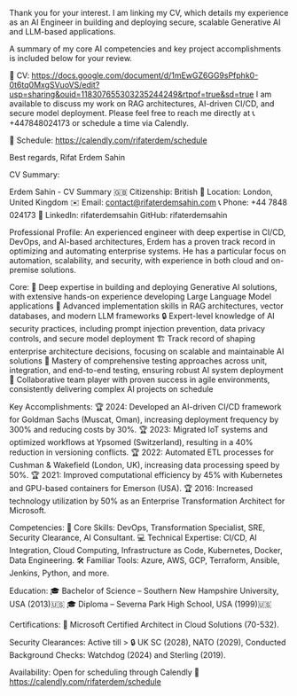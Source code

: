 Thank you for your interest. I am linking my CV, which details my experience as an AI Engineer in building and deploying secure, scalable Generative AI and LLM-based applications.

A summary of my core AI competencies and key project accomplishments is included below for your review.

📄 CV: https://docs.google.com/document/d/1mEwGZ6GG9sPfphk0-0t6tq0MxgSVuoVS/edit?usp=sharing&ouid=118307655303235244249&rtpof=true&sd=true
I am available to discuss my work on RAG architectures, AI-driven CI/CD, and secure model deployment. Please feel free to reach me directly at 📞 +447848024173 or schedule a time via Calendly.

📅 Schedule: https://calendly.com/rifaterdem/schedule

Best regards, Rifat Erdem Sahin

CV Summary:

Erdem Sahin - CV Summary 🇬🇧 Citizenship: British 📍 Location: London, United Kingdom ✉️ Email: contact@rifaterdemsahin.com 📞 Phone: +44 7848 024173 🔗 LinkedIn: rifaterdemsahin GitHub: rifaterdemsahin

Professional Profile: An experienced engineer with deep expertise in CI/CD, DevOps, and AI-based architectures, Erdem has a proven track record in optimizing and automating enterprise systems. He has a particular focus on automation, scalability, and security, with experience in both cloud and on-premise solutions.

Core: 🤖 Deep expertise in building and deploying Generative AI solutions, with extensive hands-on experience developing Large Language Model applications 🔄 Advanced implementation skills in RAG architectures, vector databases, and modern LLM frameworks 🔒 Expert-level knowledge of AI security practices, including prompt injection prevention, data privacy controls, and secure model deployment 🏗️ Track record of shaping enterprise architecture decisions, focusing on scalable and maintainable AI solutions 🧪 Mastery of comprehensive testing approaches across unit, integration, and end-to-end testing, ensuring robust AI system deployment 👥 Collaborative team player with proven success in agile environments, consistently delivering complex AI projects on schedule

Key Accomplishments: 🏆 2024: Developed an AI-driven CI/CD framework for Goldman Sachs (Muscat, Oman), increasing deployment frequency by 300% and reducing costs by 30%. 🏆 2023: Migrated IoT systems and optimized workflows at Ypsomed (Switzerland), resulting in a 40% reduction in versioning conflicts. 🏆 2022: Automated ETL processes for Cushman & Wakefield (London, UK), increasing data processing speed by 50%. 🏆 2021: Improved computational efficiency by 45% with Kubernetes and GPU-based containers for Emerson (USA). 🏆 2016: Increased technology utilization by 50% as an Enterprise Transformation Architect for Microsoft.

Competencies: 💼 Core Skills: DevOps, Transformation Specialist, SRE, Security Clearance, AI Consultant. 💻 Technical Expertise: CI/CD, AI Integration, Cloud Computing, Infrastructure as Code, Kubernetes, Docker, Data Engineering. 🛠 Familiar Tools: Azure, AWS, GCP, Terraform, Ansible, Jenkins, Python, and more.

Education: 🎓 Bachelor of Science – Southern New Hampshire University, USA (2013)🇺🇸 🎓 Diploma – Severna Park High School, USA (1999)🇺🇸

Certifications: 📜 Microsoft Certified Architect in Cloud Solutions (70-532).

Security Clearances: Active till > 🔒 UK SC (2028), NATO (2029), Conducted Background Checks: Watchdog (2024) and Sterling (2019).

Availability: Open for scheduling through Calendly 📅 https://calendly.com/rifaterdem/schedule